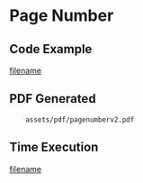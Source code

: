 # Page Number

## Code Example
[filename](../../assets/examples/pagenumber/v2/main.go ':include :type=code')

## PDF Generated
```pdf
	assets/pdf/pagenumberv2.pdf
```

## Time Execution
[filename](../../assets/text/pagenumberv2.txt  ':include :type=code')